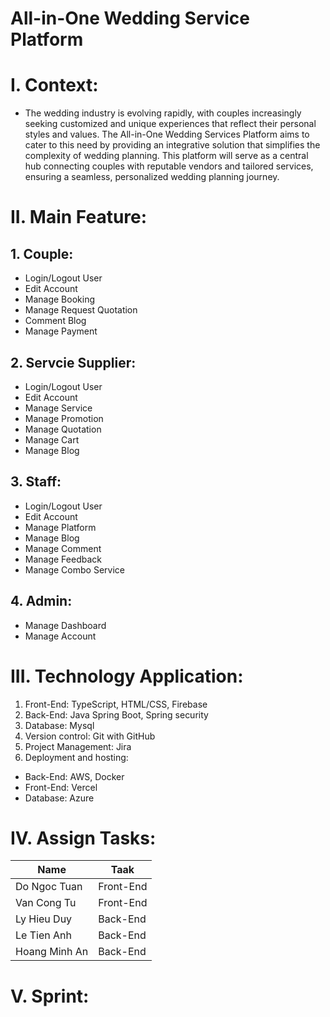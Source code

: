 # All-in-One Wedding Service Platform
# I. Context:
- The wedding industry is evolving rapidly, with couples increasingly seeking customized and unique experiences that reflect their personal styles and values. The All-in-One Wedding Services Platform aims to cater to this need by providing an integrative solution that simplifies the complexity of wedding planning. This platform will serve as a central hub connecting couples with reputable vendors and tailored services, ensuring a seamless, personalized wedding planning journey.
# II. Main Feature:
## 1. Couple:
- Login/Logout User
- Edit Account
- Manage Booking
- Manage Request Quotation
- Comment Blog
- Manage Payment
## 2. Servcie Supplier:
- Login/Logout User
- Edit Account
- Manage Service
- Manage Promotion
- Manage Quotation
- Manage Cart
- Manage Blog
## 3. Staff:
- Login/Logout User
- Edit Account
- Manage Platform
- Manage Blog
- Manage Comment
- Manage Feedback
- Manage Combo Service
## 4. Admin:
- Manage Dashboard
- Manage Account
# III. Technology Application:
1. Front-End: TypeScript, HTML/CSS, Firebase
2. Back-End: Java Spring Boot, Spring security
3. Database: Mysql
4. Version control: Git with GitHub
5. Project Management: Jira
6. Deployment and hosting:
- Back-End: AWS, Docker
- Front-End: Vercel
- Database: Azure
# IV. Assign Tasks:
|Name   |Taak   |
|---|---|
|Do Ngoc Tuan    |Front-End   |
|Van Cong Tu    |Front-End   |
|Ly Hieu Duy    |Back-End   |
|Le Tien Anh    |Back-End   |
|Hoang Minh An    |Back-End   |
# V. Sprint:

